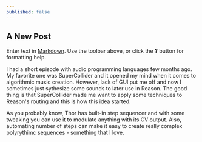 ```yaml
---
published: false
---
```

## A New Post

Enter text in [Markdown](http://daringfireball.net/projects/markdown/). Use the toolbar above, or click the **?** button for formatting help.

I had a short episode with audio programming languages few months ago. My favorite one was SuperCollider and it opened my mind when it comes to algorithmic music creation. However, lack of GUI put me off and now I sometimes just sythesize some sounds to later use in Reason. The good thing is that SuperCollider made me want to apply some techniques to Reason's routing and this is how this idea started. 

As you probably know, Thor has built-in step sequencer and with some tweaking you can use it to modulate anything with its CV output. Also, automating number of steps can make it easy to create really complex polyrythimc sequences - something that I love. 
